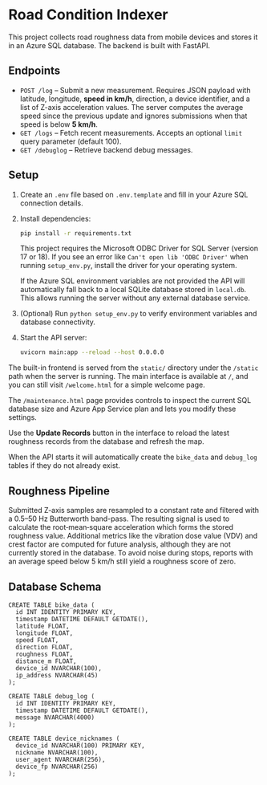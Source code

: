 # Road Condition Indexer

This project collects road roughness data from mobile devices and stores it in an Azure SQL database. The backend is built with FastAPI.

## Endpoints

- `POST /log` – Submit a new measurement. Requires JSON payload with latitude,
  longitude, **speed in km/h**, direction, a device identifier, and a list of
  Z-axis acceleration values. The server computes the
  average speed since the previous update and ignores submissions when that
  speed is below **5 km/h**.
- `GET /logs` – Fetch recent measurements. Accepts an optional `limit` query
  parameter (default 100).
- `GET /debuglog` – Retrieve backend debug messages.

## Setup

1. Create an `.env` file based on `.env.template` and fill in your Azure SQL connection details.
2. Install dependencies:
   ```bash
   pip install -r requirements.txt
   ```
   This project requires the Microsoft ODBC Driver for SQL Server
   (version 17 or 18). If you see an error like `Can't open lib 'ODBC Driver'`
   when running `setup_env.py`, install the driver for your operating system.

   If the Azure SQL environment variables are not provided the API will
   automatically fall back to a local SQLite database stored in
   `local.db`. This allows running the server without any external
   database service.
3. (Optional) Run `python setup_env.py` to verify environment variables and database connectivity.
4. Start the API server:
   ```bash
   uvicorn main:app --reload --host 0.0.0.0
   ```

The built-in frontend is served from the `static/` directory under the
`/static` path when the server is running. The main interface is
available at `/`, and you can still visit `/welcome.html` for a simple
welcome page.


The `/maintenance.html` page provides controls to inspect the current SQL
database size and Azure App Service plan and lets you modify these settings.

Use the **Update Records** button in the interface to reload the latest
roughness records from the database and refresh the map.

When the API starts it will automatically create the `bike_data` and
`debug_log` tables if they do not already exist.

## Roughness Pipeline

Submitted Z-axis samples are resampled to a constant rate and filtered with a
0.5–50 Hz Butterworth band-pass. The resulting signal is used to calculate the
root‑mean‑square acceleration which forms the stored roughness value. Additional
metrics like the vibration dose value (VDV) and crest factor are computed for
future analysis, although they are not currently stored in the database. To
avoid noise during stops, reports with an average speed below 5 km/h still yield
a roughness score of zero.

## Database Schema

```
CREATE TABLE bike_data (
  id INT IDENTITY PRIMARY KEY,
  timestamp DATETIME DEFAULT GETDATE(),
  latitude FLOAT,
  longitude FLOAT,
  speed FLOAT,
  direction FLOAT,
  roughness FLOAT,
  distance_m FLOAT,
  device_id NVARCHAR(100),
  ip_address NVARCHAR(45)
);

CREATE TABLE debug_log (
  id INT IDENTITY PRIMARY KEY,
  timestamp DATETIME DEFAULT GETDATE(),
  message NVARCHAR(4000)
);

CREATE TABLE device_nicknames (
  device_id NVARCHAR(100) PRIMARY KEY,
  nickname NVARCHAR(100),
  user_agent NVARCHAR(256),
  device_fp NVARCHAR(256)
);
```
